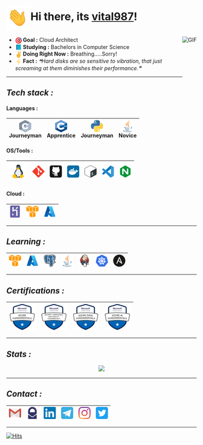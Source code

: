 # <img src="https://github.com/vital987/vital987/blob/master/assets/wave.gif" width=64 height=64 align=center>Hi there, its [vital987](https://github.com/vital987)!

<img align="right" alt="GIF" height="160px" src="https://i.imgur.com/uhZdH9C.gif" />

* <b><img src="https://github.com/vital987/vital987/raw/master/assets/darts.png" width=17 height=17 align=center>&nbsp;Goal :</b> Cloud Architect
* <b><img src="https://github.com/vital987/vital987/raw/master/assets/book.png" width=17 height=17 align=center>&nbsp;Studying :</b> Bachelors in Computer Science
* <b><img src="https://github.com/vital987/vital987/raw/master/assets/nows.png" width=17 height=17 align=center>&nbsp;Doing Right Now :</b> Breathing.....Sorry!
* <b><img src="https://github.com/vital987/vital987/raw/master/assets/facts.png" width=17 height=17 align=center>&nbsp;Fact :</b> <!--STARTS_HERE_QUOTE_README-->
<i>❝Hard disks are so sensitive to vibration, that just screaming at them diminishes their performance.❞</i>
<!--ENDS_HERE_QUOTE_README-->

---

## ___Tech stack :___

#### **Languages :**
  | <a href="https://cprogramming.com"><img src="https://github.com/vital987/vital987/blob/master/assets/c.svg" width=32 height=32 align=center></a><br>Journeyman | <a href="https://cplusplusreference.com"><img src="https://github.com/vital987/vital987/blob/master/assets/cpp.svg" width=32 height=32 align=center></a><br>Apprentice | <a href="https://python.org"><img src="https://github.com/vital987/vital987/blob/master/assets/python.svg" width=32 height=32 align=center></a><br>Journeyman | <a href="https://java.com"><img src="https://github.com/vital987/vital987/blob/master/assets/java.svg" width=32 height=32 align=center></a><br>Novice |
  |:-:|:-:|:-:|:-:|
  
#### **OS/Tools :**
  | <a href="https://linux.org/"><img src="https://github.com/vital987/vital987/blob/master/assets/linux.svg" width=48 height=48></a> | <a href="https://git-scm.com"><img src="https://github.com/vital987/vital987/blob/master/assets/git.svg" width=32 height=32></a> | <a href="https://github.com"><img src="https://github.com/vital987/vital987/blob/master/assets/github.svg" width=32 height=32></a> | <a href="https://docker.com"><img src="https://github.com/vital987/vital987/blob/master/assets/docker.svg" width=32 height=32></a> | <a href="https://www.gnu.org/software/bash/"><img src="https://github.com/vital987/vital987/blob/master/assets/bash.svg" width=32 height=32></a> | <a href="https://code.visualstudio.com/"><img src="https://github.com/vital987/vital987/blob/master/assets/vscode.svg" width=32 height=32></a> | <a href="https://nginx.org/"><img src="https://github.com/vital987/vital987/blob/master/assets/nginx.svg" width=32 height=32></a> |
  |:-:|:-:|:-:|:-:|:-:|:-:|:-:|
  
#### **Cloud :**
  | <a href="https://heroku.com"><img src="https://github.com/vital987/vital987/blob/master/assets/heroku.svg" width=32 height=32></a> | <a href="https://aws.amazon.com"><img src="https://github.com/vital987/vital987/blob/master/assets/aws.svg" width=32 height=32></a> | <a href="https://azure.microsoft.com"><img src="https://github.com/vital987/vital987/blob/master/assets/azure.svg" width=32 height=32></a> |
  |:-:|:-:|:-:|
  
---
  
## ___Learning :___
  | <a href="https://aws.amazon.com/"><img src="https://github.com/vital987/vital987/blob/master/assets/aws.svg" width=32 height=32></a> | <a href="https://azure.microsoft.com"><img src="https://github.com/vital987/vital987/blob/master/assets/azure.svg" width=32 height=32></a> | <a href="https://www.postgresql.org/"><img src="https://github.com/vital987/vital987/blob/master/assets/postgresql.svg" width=32 height=32></a> | <a href="https://java.com"><img src="https://github.com/vital987/vital987/blob/master/assets/java.svg" width=32 height=32></a> | <a href="https://jenkins.io/"><img src="https://github.com/vital987/vital987/blob/master/assets/jenkins.svg" width=32 height=32></a> | <a href="https://kubernetes.io/"><img src="https://github.com/vital987/vital987/blob/master/assets/kubernetes.svg" width=32 height=32></a> | <a href="https://ansible.com/"><img src="https://github.com/vital987/vital987/blob/master/assets/ansible.svg" width=32 height=32></a> |
|:-:|:-:|:-:|:-:|:-:|:-:|:-:|

---
  
## ___Certifications :___
  | <a href="https://www.credly.com/badges/03cd4fc7-9492-4383-ba5b-bdd3c450ba6e/public_url"><img src="https://github.com/vital987/vital987/raw/master/assets/az900.png" width=70 height=70></a> | <a href="https://www.credly.com/badges/d96aa450-da23-42d3-8554-e78dc52d33f5/public_url"><img src="https://github.com/vital987/vital987/raw/master/assets/sc900.png" width=70 height=70></a> | <a href="https://www.credly.com/badges/f7505822-bf4c-4e68-9424-b74ebf50b3ec/public_url"><img src="https://github.com/vital987/vital987/raw/master/assets/dp900.png" width=70 height=70></a> | <a href="https://www.credly.com/badges/f2fa7c1e-ddcd-4ad1-ac26-defd4b33acba/public_url"><img src="https://github.com/vital987/vital987/raw/master/assets/ai900.png" width=70 height=70></a> |
|:-:|:-:|:-:|:-:|

---

## ___Stats :___

<p align="center">
<a href="https://github.com/vital987"><img src="https://github-readme-stats.vercel.app/api?username=vital987&count_private=true&theme=github_dark&icon_color=ec362f&show_icons=true"></a><br>

---
  
## ___Contact :___
| <a href="mailto:apoorvvyavahare65@gmail.com"><img src="https://github.com/vital987/vital987/blob/master/assets/gmail.svg" width=32 height=32></a> | <a href="mailto:apoorvvyavahare@pm.me"><img src="https://github.com/vital987/vital987/blob/master/assets/protonmail.svg" width=32 height=32></a> | <a href="https://www.linkedin.com/in/apurv-vyavahare-912221245"><img src="https://github.com/vital987/vital987/blob/master/assets/linkedin.svg" width=32 height=32></a> | <a href="https://telegram.dog/anonymous_9870"><img src="https://github.com/vital987/vital987/blob/master/assets/telegram.svg" width=32 height=32></a> | <a href="https://www.instagram.com/apps9870/"><img src="https://github.com/vital987/vital987/blob/master/assets/instagram.svg" width=32 height=32></a> | <a href="https://twitter.com/apps987"><img src="https://github.com/vital987/vital987/blob/master/assets/twitter.svg" width=32 height=32></a> |
|:-:|:-:|:-:|:-:|:-:|:-:|

---
[![Hits](https://hits.seeyoufarm.com/api/count/incr/badge.svg?url=https%3A%2F%2Fgithub.com%2Fvital987%2Fvital987&count_bg=%230182FF&title_bg=%23000000&icon_color=%230081FF&title=Hits&edge_flat=false)](https://github.com/vital987)


